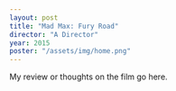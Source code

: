 ```yaml
---
layout: post
title: "Mad Max: Fury Road"
director: "A Director"
year: 2015
poster: "/assets/img/home.png"
---
```


My review or thoughts on the film go here.
